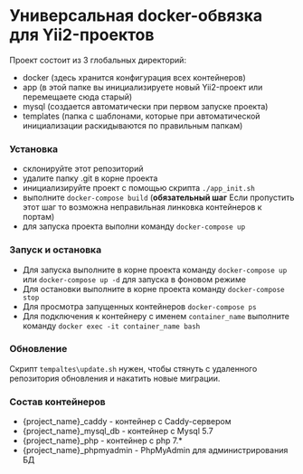 # Универсальная docker-обвязка для Yii2-проектов

Проект состоит из 3 глобальных директорий:
* docker (здесь хранится конфигурация всех контейнеров)
* app (в этой папке вы инициализируете новый Yii2-проект или перемещаете сюда старый)
* mysql (создается автоматически при первом запуске проекта)
* templates (папка с шаблонами, которые при автоматической инициализации раскидываются по правильным папкам)


### Установка

* склонируйте этот репозиторий
* удалите папку .git в корне проекта
* инициализируйте проект с помощью скрипта `./app_init.sh`
* выполните `docker-compose build` (**обязательный шаг** Если пропустить этот шаг то возможна неправильная линковка контейнеров к портам)
* для запуска проекта выполни команду `docker-compose up`

### Запуск и остановка
* Для запуска выполните в корне проекта команду `docker-compose up` или `docker-compose up -d` для запуска в фоновом режиме 
* Для остановки выполните в корне проекта команду `docker-compose stop`
* Для просмотра запущенных контейнеров `docker-compose ps`
* Для подключения к контейнеру с именем `container_name` выполните команду `docker exec -it container_name bash`  

### Обновление
Скрипт `tempaltes\update.sh` нужен, чтобы стянуть с удаленного репозитория обновления и накатить новые миграции.

### Состав контейнеров
* {project_name}_caddy - контейнер с Caddy-сервером
* {project_name}_mysql_db - контейнер с Mysql 5.7
* {project_name}_php - контейнер с php 7.*
* {project_name}_phpmyadmin - PhpMyAdmin для администрирования БД